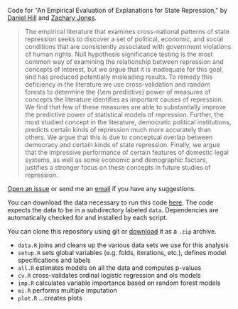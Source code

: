 Code for "An Empirical Evaluation of Explanations for State Repression," by [Daniel Hill](http://myweb.fsu.edu/dwh06c/) and [Zachary Jones](http://zmjones.com).

> The empirical literature that examines cross-national patterns of state repression seeks to discover a set of political, economic, and social conditions that are consistently associated with government violations of human rights. Null hypothesis significance testing is the most common way of examining the relationship  between repression and concepts of interest, but we argue that it is inadequate for this goal, and has produced potentially misleading results. To remedy this deficiency in the literature we use cross-validation and random forests to determine the {\em predictive} power of measures of concepts the literature identifies as important causes of repression. We find that few of these measures are able to substantially improve the predictive power of statistical models of repression. Further, the most studied concept in the literature, democratic political institutions, predicts certain kinds of repression much more accurately than others. We argue that this is due to conceptual overlap between democracy and certain kinds of state repression. Finally, we argue that the impressive performance of certain features of domestic legal systems, as well as some economic and demographic factors, justifies a stronger focus on these concepts in future studies of repression.

[Open an issue](https://github.com/zmjones/eeesr/issues/new) or send me an [email](mailto:zmj@zmjones.com) if you have any suggestions.

You can download the data necessary to run this code [here](http://zmjones.com/static/data/eeesr_data.zip). The code expects the data to be in a subdirectory labeled `data`. Dependencies are automatically checked for and installed by each script.

You can clone this repository using git or [download](https://github.com/zmjones/eeesr/archive/master.zip) it as a `.zip` archive.

 - `data.R` joins and cleans up the various data sets we use for this analysis
 - `setup.R` sets global variables (e.g. folds, iterations, etc.), defines model specifications and labels
 - `all.R` estimates models on all the data and computes p-values
 - `cv.R` cross-validates ordinal logistic regression and ols models
 - `imp.R` calculates variable importance based on random forest models
 - `mi.R` performs multiple imputation
 - `plot.R` ...creates plots
